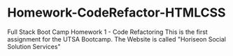 # Homework-CodeRefactor-HTMLCSS
Full Stack Boot Camp Homework 1 - Code Refactoring
This is the first assignment for the UTSA Bootcamp. The Website is called "Horiseon Social Solution Services"